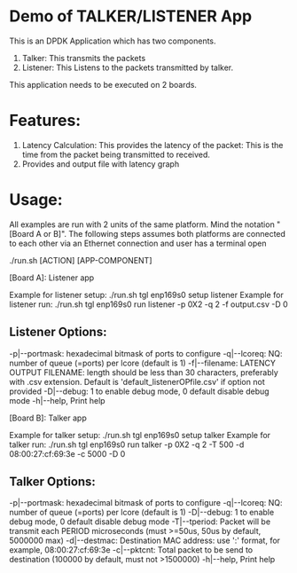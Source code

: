 Demo of TALKER/LISTENER App
==============================
This is an DPDK Application which has two components.
1. Talker: This transmits the packets
2. Listener: This Listens to the packets transmitted by talker.

This application needs to be executed on 2 boards.

Features:
=========
1. Latency Calculation: This provides the latency of the packet: This is the time from the packet being transmitted to received.
2. Provides and output file with latency graph

Usage:
======
All examples are run with 2 units of the same platform. Mind the notation
"[Board A or B]". The following steps assumes both platforms are connected
to each other via an Ethernet connection and user has a terminal open

./run.sh <PLAT> <IFACE> [ACTION] [APP-COMPONENT] <Options>

[Board A]: Listener app

Example for listener setup: ./run.sh tgl enp169s0 setup listener
Example for listener run: ./run.sh tgl enp169s0 run listener -p 0X2 -q 2 -f output.csv -D 0


Listener Options:
-----------------
-p|--portmask: hexadecimal bitmask of ports to configure
-q|--lcoreq: NQ: number of queue (=ports) per lcore (default is 1)
-f|--filename: LATENCY OUTPUT FILENAME: length should be less than 30 characters, preferably with .csv extension. Default is 'default_listenerOPfile.csv' if option not provided
-D|--debug: 1 to enable debug mode, 0 default disable debug mode
-h|--help, Print help

[Board B]: Talker app

Example for talker setup: ./run.sh tgl enp169s0 setup talker
Example for talker run: ./run.sh tgl enp169s0 run talker -p 0X2 -q 2 -T 500 -d 08:00:27:cf:69:3e -c 5000 -D 0

Talker Options:
---------------
-p|--portmask: hexadecimal bitmask of ports to configure
-q|--lcoreq: NQ: number of queue (=ports) per lcore (default is 1)
-D|--debug: 1 to enable debug mode, 0 default disable debug mode
-T|--tperiod: Packet will be transmit each PERIOD microseconds (must >=50us, 50us by default, 5000000 max)
-d|--destmac: Destination MAC address: use ':' format, for example, 08:00:27:cf:69:3e
-c|--pktcnt: Total packet to be send to destination (100000 by default, must not >1500000)
-h|--help, Print help

